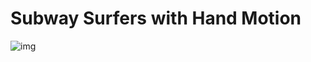 # Subway Surfers with Hand Motion

![img](https://user-images.githubusercontent.com/57898986/138444788-6dd8d225-2c6e-473a-abbc-16ab4b7b6327.png)


